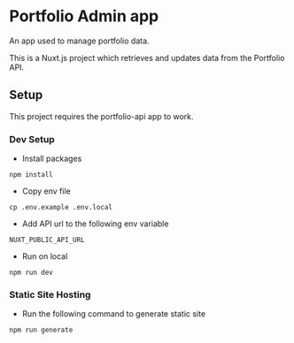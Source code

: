 # Portfolio Admin app

An app used to manage portfolio data.

This is a Nuxt.js project which retrieves and updates data from the Portfolio API.

## Setup

This project requires the portfolio-api app to work.

### Dev Setup

- Install packages

```
npm install
```

-  Copy env file

```
cp .env.example .env.local
```
-  Add API url to the following env variable

```
NUXT_PUBLIC_API_URL
```
-  Run on local

```
npm run dev
```

### Static Site Hosting

- Run the following command to generate static site

```
npm run generate
```

